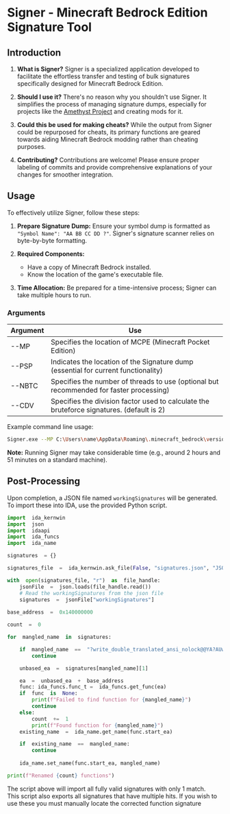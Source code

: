# Signer - Minecraft Bedrock Edition Signature Tool

## Introduction

1. **What is Signer?**
   Signer is a specialized application developed to facilitate the effortless transfer and testing of bulk signatures specifically designed for Minecraft Bedrock Edition.

2. **Should I use it?**
   There's no reason why you shouldn't use Signer. It simplifies the process of managing signature dumps, especially for projects like the [Amethyst Project](https://github.com/FrederoxDev/Amethyst) and creating mods for it.

3. **Could this be used for making cheats?**
   While the output from Signer could be repurposed for cheats, its primary functions are geared towards aiding Minecraft Bedrock modding rather than cheating purposes.

4. **Contributing?**
   Contributions are welcome! Please ensure proper labeling of commits and provide comprehensive explanations of your changes for smoother integration.

## Usage

To effectively utilize Signer, follow these steps:

1. **Prepare Signature Dump:**
   Ensure your symbol dump is formatted as `"Symbol Name": "AA BB CC DD ?"`. Signer's signature scanner relies on byte-by-byte formatting.

2. **Required Components:**
   - Have a copy of Minecraft Bedrock installed.
   - Know the location of the game's executable file.

3. **Time Allocation:**
   Be prepared for a time-intensive process; Signer can take multiple hours to run.

### Arguments

| Argument | Use |
| -------- | --- |
| --MP     | Specifies the location of MCPE (Minecraft Pocket Edition) |
| --PSP    | Indicates the location of the Signature dump (essential for current functionality) |
| --NBTC   | Specifies the number of threads to use (optional but recommended for faster processing) |
| --CDV   | Specifies the division factor used to calculate the bruteforce signatures. (default is 2) |

Example command line usage:
```bash
Signer.exe --MP C:\Users\name\AppData\Roaming\.minecraft_bedrock\versions\58c5f0cd-09d7-4e99-a6b6-c3829fd62ac9\Minecraft.Windows.exe --PSP D:\bds_sigs.json --NBTC 10
```
**Note:** Running Signer may take considerable time (e.g., around 2 hours and 51 minutes on a standard machine).

## Post-Processing

Upon completion, a JSON file named `workingSignatures` will be generated. To import these into IDA, use the provided Python script.
```py
import  ida_kernwin
import  json
import  idaapi
import  ida_funcs
import  ida_name

signatures  = {}

signatures_file  =  ida_kernwin.ask_file(False, "signatures.json", "JSON (*.json)")

with  open(signatures_file, "r")  as  file_handle:
	jsonFile  =  json.loads(file_handle.read())
	# Read the workingSignatures from the json file
	signatures  =  jsonFile["workingSignatures"]
	
base_address  =  0x140000000

count  =  0

for  mangled_name  in  signatures:

	if  mangled_name  ==  "?write_double_translated_ansi_nolock@@YA?AUwrite_result@?A0x17268360@@HQEBDI@Z":
		continue

	unbased_ea  =  signatures[mangled_name][1]

	ea  =  unbased_ea  +  base_address
	func: ida_funcs.func_t =  ida_funcs.get_func(ea)
	if  func  is  None:
		print(f"Failed to find function for {mangled_name}")
		continue
	else:
		count  +=  1
		print(f"Found function for {mangled_name}")
	existing_name  =  ida_name.get_name(func.start_ea)

	if  existing_name  ==  mangled_name:
		continue
		
	ida_name.set_name(func.start_ea, mangled_name)

print(f"Renamed {count} functions")
```
The script above will import all fully valid signatures with only 1 match.  
This script also exports all signatures that have multiple hits. If you wish to use these you must manually locate the corrected function signature
